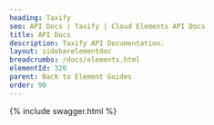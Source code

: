 ```yaml
---
heading: Taxify
seo: API Docs | Taxify | Cloud Elements API Docs
title: API Docs
description: Taxify API Documentation.
layout: sidebarelementdoc
breadcrumbs: /docs/elements.html
elementId: 320
parent: Back to Element Guides
order: 90
---
```


{% include swagger.html %}
